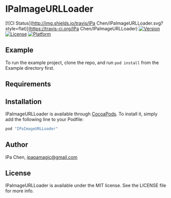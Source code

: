 # IPaImageURLLoader

[![CI Status](http://img.shields.io/travis/IPa Chen/IPaImageURLLoader.svg?style=flat)](https://travis-ci.org/IPa Chen/IPaImageURLLoader)
[![Version](https://img.shields.io/cocoapods/v/IPaImageURLLoader.svg?style=flat)](http://cocoapods.org/pods/IPaImageURLLoader)
[![License](https://img.shields.io/cocoapods/l/IPaImageURLLoader.svg?style=flat)](http://cocoapods.org/pods/IPaImageURLLoader)
[![Platform](https://img.shields.io/cocoapods/p/IPaImageURLLoader.svg?style=flat)](http://cocoapods.org/pods/IPaImageURLLoader)

## Example

To run the example project, clone the repo, and run `pod install` from the Example directory first.

## Requirements

## Installation

IPaImageURLLoader is available through [CocoaPods](http://cocoapods.org). To install
it, simply add the following line to your Podfile:

```ruby
pod "IPaImageURLLoader"
```

## Author

IPa Chen, ipapamagic@gmail.com

## License

IPaImageURLLoader is available under the MIT license. See the LICENSE file for more info.
